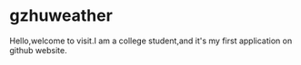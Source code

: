 # gzhuweather
Hello,welcome to visit.I am a college student,and it's my first application on github website.
